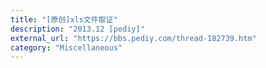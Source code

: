 ```yaml
---
title: "[原创]xls文件取证"
description: "2013.12 [pediy]"
external_url: "https://bbs.pediy.com/thread-182739.htm"
category: "Miscellaneous"
---
```


